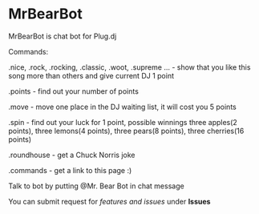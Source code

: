 # MrBearBot

MrBearBot is chat bot for Plug.dj

Commands:

.nice, .rock, .rocking, .classic, .woot, .supreme ... - show that you like this song more than others and give current DJ 1 point 

.points - find out your number of points

.move - move one place in the DJ waiting list, it will cost you 5 points

.spin - find out your luck for 1 point, possible winnings three apples(2 points), three lemons(4 points), three pears(8 points), three cherries(16 points)

.roundhouse - get a Chuck Norris joke 

.commands - get a link to this page :)

Talk to bot by putting @Mr. Bear Bot in chat message

You can submit request for *features and issues* under **Issues**
